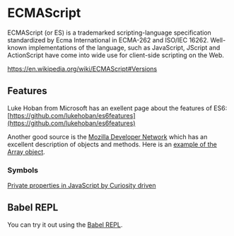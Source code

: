 # ECMAScript

ECMAScript (or ES) is a trademarked scripting-language specification standardized by Ecma International in ECMA-262 and ISO/IEC 16262. Well-known implementations of the language, such as JavaScript, JScript and ActionScript have come into wide use for client-side scripting on the Web.

https://en.wikipedia.org/wiki/ECMAScript#Versions

## Features

Luke Hoban from Microsoft has an exellent page about the features of ES6: [https://github.com/lukehoban/es6features](https://github.com/lukehoban/es6features)

Another good source is the [Mozilla Developer Network](https://developer.mozilla.org/en-US/docs/Web/JavaScript/New_in_JavaScript/ECMAScript_6_support_in_Mozilla) 
which has an excellent description of objects and methods. 
Here is an [example of the Array object](https://developer.mozilla.org/en-US/docs/Web/JavaScript/Reference/Global_Objects/Array).

### Symbols

[Private properties in JavaScript by Curiosity driven](https://curiosity-driven.org/private-properties-in-javascript)

## Babel REPL

You can try it out using the [Babel REPL](http://babeljs.io/repl).
